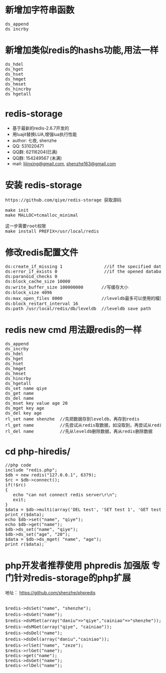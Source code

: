 新增加字符串函数
=========
<pre>
ds_append
ds_incrby
</pre>

新增加类似redis的hashs功能,用法一样
=========
<pre>
ds_hdel
ds_hget
ds_hset
ds_hmget
ds_hmset
ds_hincrby
ds_hgetall
</pre>

redis-storage
=========
  - 基于最新的redis-2.6.7开发的
  - 用luajit替换LUA,增强lua执行性能
  - author: 七夜, shenzhe
  - QQ: 531020471
  - QQ群: 62116204(已满)
  - QQ群: 154249567 (未满)
  - mail: lijinxing@gmail.com, shenzhe163@gmail.com


    
安装 redis-storage
=========
<pre>
https://github.com/qiye/redis-storage 获取源码
    
make init
make MALLOC=tcmalloc_minimal

这一步需要root权限
make install PREFIX=/usr/local/redis
</pre>

修改redis配置文件
=========
<pre>
ds:create_if_missing 1                //if the specified database didn't exist will create a new one
ds:error_if_exists 0                  //if the opened database exsits will throw exception
ds:paranoid_checks 0
ds:block_cache_size 10000
ds:write_buffer_size 100000000       //写缓存大小
ds:block_size 4096
ds:max_open_files 8000               //leveldb最多可以使用的檔案數，一個檔案可以儲存 2MB 的資料。
ds:block_restart_interval 16
ds:path /usr/local/redis/db/leveldb  //leveldb save path
</pre>

redis new cmd 用法跟redis的一样
=========
<pre>
ds_append
ds_incrby
ds_hdel
ds_hget
ds_hset
ds_hmget
ds_hmset
ds_hincrby
ds_hgetall    
ds_set name qiye
ds_get name
ds_del name 
ds_mset key value age 20
ds_mget key age
ds_del key age
rl_set name shenzhe  //先把数据存到leveldb，再存到redis
rl_get name          //先尝试从redis取数据，如没取到，再尝试从redis取数据
rl_del name          //先从leveldb删除数据，再从redis删除数据
</pre>


cd php-hiredis/
=========
<pre>
//php code 
include "redis.php";
$db = new redis("127.0.0.1", 6379);
$rc = $db->connect();
if(!$rc)
{
   echo "can not connect redis server\r\n";
   exit;
}  
$data = $db->multi(array('DEL test', 'SET test 1', 'GET test'));
print_r($data);
echo $db->set("name", "qiye");
echo $db->get("name");
$db->ds_set("name", "qiye");
$db->ds_set("age", "20");
$data = $db->ds_mget( "name", "age");
print_r($data);
</pre>

php开发者推荐使用 phpredis 加强版 专门针对redis-storage的php扩展
=========

地址： https://github.com/shenzhe/phpredis

<pre>

$redis->dsSet("name", "shenzhe");  								//把数据存到leveldb
$redis->dsGet("name");            						 		//从leveldb取出数据, 输出 shenzhe
$redis->dsMSet(array("daniu"=>"qiye","cainiao"=>"shenzhe"));	//批量把数据存到leveldb; keys结构 array("key1"=>"val1", "key2"=>"val2")       
$redis->dsMGet(array("qiye", "cainiao"));       				//批量从leveldb取出数据
$redis->dsDel("name");               							//从leveldb删除数据， $key可以是字符串，也可是key的数组集合（相当于批量删除）
$redis->dsDel(array("daniu","cainiao"));               			//从leveldb删除数据， $key可以是字符串，也可是key的数组集合（相当于批量删除）
$redis->rlSet("name", "zeze");       							//先把数据存到leveldb，再存到redis
$redis->rlGet("name");
$redis->get("name");
$redis->dsGet("name");
$redis->rlDel("name");

</pre>